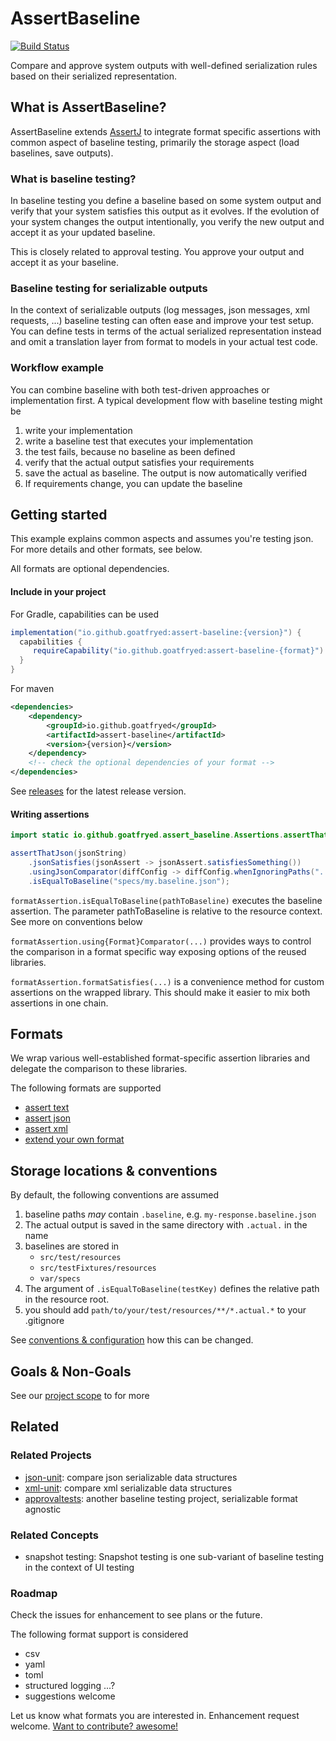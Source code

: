 # AssertBaseline
[![Build Status](https://github.com/goatfryed/assert-baseline/actions/workflows/verify.yml/badge.svg)](https://github.com/goatfryed/assert-baseline/actions/workflows/verify.yml)

Compare and approve system outputs with well-defined serialization rules based on their serialized representation.

## What is AssertBaseline?
AssertBaseline extends [AssertJ](https://github.com/assertj/assertj) to integrate format specific assertions with
common aspect of baseline testing, primarily the storage aspect (load baselines, save outputs).

### What is baseline testing?
In baseline testing you define a baseline based on some system output and verify that
your system satisfies this output as it evolves. If the evolution of your system changes
the output intentionally, you verify the new output and accept it as your updated baseline.

This is closely related to approval testing. You approve your output and accept it as your baseline.

### Baseline testing for serializable outputs
In the context of serializable outputs (log messages, json messages, xml requests, ...)
baseline testing can often ease and improve your test setup. You can define tests in terms
of the actual serialized representation instead and omit a translation layer from format to models
in your actual test code.

### Workflow example
You can combine baseline with both test-driven approaches or implementation first.
A typical development flow with baseline testing might be
1. write your implementation
2. write a baseline test that executes your implementation
3. the test fails, because no baseline as been defined
4. verify that the actual output satisfies your requirements
5. save the actual as baseline. The output is now automatically verified
6. If requirements change, you can update the baseline

## Getting started
This example explains common aspects and assumes you're testing json.
For more details and other formats, see below.

All formats are optional dependencies.

#### Include in your project
For Gradle, capabilities can be used
```groovy
implementation("io.github.goatfryed:assert-baseline:{version}") {
  capabilities {
     requireCapability("io.github.goatfryed:assert-baseline-{format}")
  }
}
```

For maven
````xml
<dependencies>
    <dependency>
        <groupId>io.github.goatfryed</groupId>
        <artifactId>assert-baseline</artifactId>
        <version>{version}</version>
    </dependency>
    <!-- check the optional dependencies of your format -->
</dependencies>
````

See [releases](https://github.com/goatfryed/assert-baseline/releases) for the latest release version.

#### Writing assertions
```java
import static io.github.goatfryed.assert_baseline.Assertions.assertThatJson;

assertThatJson(jsonString)
    .jsonSatisfies(jsonAssert -> jsonAssert.satisfiesSomething())
    .usingJsonComparator(diffConfig -> diffConfig.whenIgnoringPaths("..."))
    .isEqualToBaseline("specs/my.baseline.json");
```
`formatAssertion.isEqualToBaseline(pathToBaseline)` executes the baseline assertion.
The parameter pathToBaseline is relative to the resource context. See more on conventions below

`formatAssertion.using{Format}Comparator(...)` provides ways to control the comparison
in a format specific way exposing options of the reused libraries.

`formatAssertion.formatSatisfies(...)` is a convenience method for custom assertions on the wrapped library.
This should make it easier to mix both assertions in one chain.

## Formats
We wrap various well-established format-specific assertion libraries and delegate
the comparison to these libraries.

The following formats are supported

- [assert text](./docs/assert-text-baseline.md)
- [assert json](./docs/assert-json-baseline.md)
- [assert xml](./docs/assert-xml-baseline.md)
- [extend your own format](./docs/extend-assert-baseline.md)

## Storage locations & conventions
By default, the following conventions are assumed

1. baseline paths *may* contain `.baseline`, e.g. `my-response.baseline.json`
2. The actual output is saved in the same directory with `.actual.` in the name
3. baselines are stored in
   - `src/test/resources`
   - `src/testFixtures/resources`
   - `var/specs`
4. The argument of `.isEqualToBaseline(testKey)` defines the relative path in the resource root.
5. you should add `path/to/your/test/resources/**/*.actual.*` to your .gitignore

See [conventions & configuration](./docs/convention-and-configuration.md) how this can be changed.

## Goals & Non-Goals
See our [project scope](./docs/project-scope.md) to for more

## Related
### Related Projects
- [json-unit](https://github.com/lukas-krecan/JsonUnit): compare json serializable data structures
- [xml-unit](https://www.xmlunit.org/): compare xml serializable data structures
- [approvaltests](https://github.com/approvals/approvaltests.java): another baseline testing project, serializable format agnostic

### Related Concepts
- snapshot testing: Snapshot testing is one sub-variant of baseline testing in the context of UI testing

### Roadmap
Check the issues for enhancement to see plans or the future.

The following format support is considered
- csv
- yaml
- toml
- structured logging ...?
- suggestions welcome

Let us know what formats you are interested in.
Enhancement request welcome. [Want to contribute? awesome!](./CONTRIBUTING.md)


